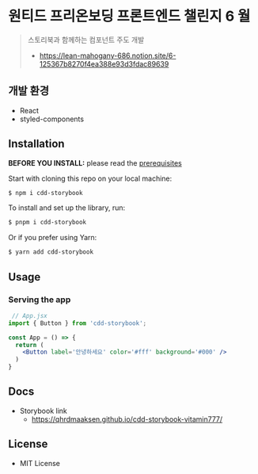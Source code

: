 # 원티드 프리온보딩 프론트엔드 챌린지 6 월

> 스토리북과 함께하는 컴포넌트 주도 개발
> - https://lean-mahogany-686.notion.site/6-125367b8270f4ea388e93d3fdac89639

## 개발 환경

- React
- styled-components



## Installation

**BEFORE YOU INSTALL:** please read the [prerequisites](#prerequisites)

Start with cloning this repo on your local machine:

```sh
$ npm i cdd-storybook
```

To install and set up the library, run:

```sh
$ pnpm i cdd-storybook
```

Or if you prefer using Yarn:

```sh
$ yarn add cdd-storybook
```

## Usage

### Serving the app

```jsx
 // App.jsx
import { Button } from 'cdd-storybook';

const App = () => {
  return (
    <Button label='안녕하세요' color='#fff' background='#000' />
  )
}
```

## Docs

- Storybook link
    - https://qhrdmaaksen.github.io/cdd-storybook-vitamin777/

## License

- MIT License

